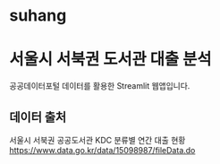 # suhang
# 서울시 서북권 도서관 대출 분석
공공데이터포털 데이터를 활용한 Streamlit 웹앱입니다.

## 데이터 출처
서울시 서북권 공공도서관 KDC 분류별 연간 대출 현황  
https://www.data.go.kr/data/15098987/fileData.do

